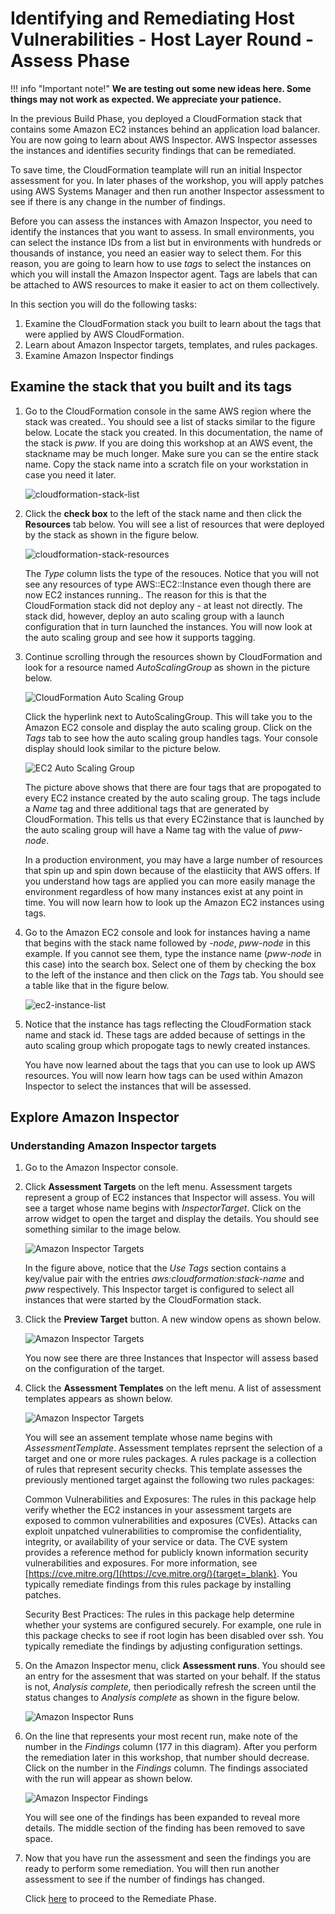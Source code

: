 # Identifying and Remediating Host Vulnerabilities - Host Layer Round - Assess Phase

!!! info "Important note!"
    __We are testing out some new ideas here.  Some things may not work as expected.  We appreciate your patience.__

In the previous Build Phase, you deployed a CloudFormation stack that contains
some Amazon EC2 instances behind an application load balancer.
You are now going to learn about AWS Inspector.
AWS Inspector assesses the instances and identifies security findings that can be remediated.

To save time, the CloudFormation teamplate will run an initial Inspector assessment
for you.  In later phases of the workshop, you will apply patches using AWS Systems Manager
and then run another Inspector assessment to see if there is any change in the number
of findings.

Before you can assess the instances with Amazon Inspector, you need to identify
the instances that you want to assess.
In small environments, you can select the instance IDs from a list but in environments
with hundreds or thousands of instance, you need an easier way to select them.
For this reason, you are going to learn how to use *tags* to select the instances on which you will install the Amazon Inspector agent.
Tags are labels that can be attached to AWS resources to make it easier to
act on them collectively.

In this section you will do the following tasks:

1. Examine the CloudFormation stack you built to learn about the tags that were applied by AWS CloudFormation.
3. Learn about Amazon Inspector targets, templates, and rules packages.
4. Examine Amazon Inspector findings

## Examine the stack that you built and its tags

1. Go to the CloudFormation console in the same AWS region where the stack was created..  You should see a list of stacks similar to the figure below. Locate the stack you created.  In this documentation, the name of the stack is *pww*.  If you are doing this workshop at an AWS event, the stackname may be much longer.  Make sure you can se the entire stack name.  Copy the stack name into a scratch file on your workstation in case you need it later.

    ![cloudformation-stack-list](./images/assess-cloudformation-stacks.png)

2. Click the **check box** to the left of the stack name and then click the **Resources** tab below.  You will see a list of resources that were deployed by the stack as shown in the figure below.

    ![cloudformation-stack-resources](./images/assess-cloudformation-resources.png)

    The *Type* column lists the type of the resouces.  Notice that you will not see any resources of type AWS::EC2::Instance even though there are now EC2 instances running..  The reason for this is that the CloudFormation stack did not deploy any - at least not directly.  The stack did, however, deploy an auto scaling group with a launch configuration that in turn launched the instances.  You will now look at the auto scaling group and see how it supports tagging.

3.  Continue scrolling through the resources shown by CloudFormation and look for a resource named *AutoScalingGroup* as shown in the picture below.


    ![CloudFormation Auto Scaling Group](./images/assess-cloudformation-asg.png)

    Click the hyperlink next to AutoScalingGroup.  This will take you to the Amazon EC2 console and display the auto scaling group.  Click on the *Tags* tab to see how the auto scaling group handles tags.  Your console display should look similar to the picture below.

    ![EC2 Auto Scaling Group](./images/assess-ec2asg.png)

    The picture above shows that there are four tags that are propogated to every EC2 instance created by the auto scaling group.  The tags include a *Name* tag and three additional tags that are generated by CloudFormation.  This tells us that every EC2instance that is launched by the auto scaling group will have a Name tag with the value of *pww-node*.

    In a production environment, you may have a large number of resources that spin up and spin down because of the elastiicity that AWS offers.  If you understand how tags are applied you can more easily manage the environment regardless of how many instances exist at any point in time. You will now learn how to look up the Amazon EC2 instances using tags.


4.  Go to the Amazon EC2 console and look for instances having a name that begins with the stack name followed by *-node*, *pww-node* in this example.  If you cannot see them, type the instance name (*pww-node* in this case) into the search box.  Select one of them by checking the box to the left of the instance and then click on the *Tags* tab.  You should see a table like that in the figure below.

    ![ec2-instance-list](./images/assess-ec2-instance-list.png)

5.  Notice that the instance has tags reflecting the CloudFormation stack name and stack id.  These tags are added because of settings in the auto scaling group which propogate tags to newly created instances.

    You have now learned about the tags that you can use to look up AWS resources.  You will now learn how tags can be used within Amazon Inspector to select the instances that will be assessed.

## Explore Amazon Inspector

### Understanding Amazon Inspector targets

1. Go to the Amazon Inspector console.

2. Click **Assessment Targets** on the left menu.  Assessment targets represent a group of EC2 instances that Inspector will assess.  You will see a target whose name begins with *InspectorTarget*.  Click on the arrow widget to open the target and display the details.  You should see something similar to the image below.

    ![Amazon Inspector Targets](./images/assess-inspector-view-targets.png)

    In the figure above, notice that the *Use Tags* section contains a key/value pair with the entries *aws:cloudformation:stack-name* and *pww* respectively.  This Inspector target is configured to select all instances that were started by the CloudFormation stack.

3. Click the **Preview Target** button.  A new window opens as shown below.

    ![Amazon Inspector Targets](./images/assess-inspector-preview-targets.png)

    You now see there are three Instances that Inspector will assess based on the configuration of the target.

4. Click the **Assessment Templates** on the left menu.  A list of assessment templates appears as shown below.

    ![Amazon Inspector Targets](./images/assess-inspector-view-templates.png)

    You will see an assement template whose name begins with *AssessmentTemplate*.  Assessment templates reprsent the selection of a target and one or more rules packages.  A rules package is a collection of rules that represent security checks.   This template assesses the previously mentioned target against the following two rules packages:

    Common Vulnerabilities and Exposures: The rules in this package help verify whether the EC2 instances in your assessment targets are exposed to common vulnerabilities and exposures (CVEs). Attacks can exploit unpatched vulnerabilities to compromise the confidentiality, integrity, or availability of your service or data. The CVE system provides a reference method for publicly known information security vulnerabilities and exposures. For more information, see [https://cve.mitre.org/](https://cve.mitre.org/){target=_blank}.  You typically remediate findings from this rules package by installing patches.

    Security Best Practices: The rules in this package help determine whether your systems are configured securely.  For example, one rule in this package checks to see if root login has been disabled over ssh.  You typically remediate the findings by adjusting configuration settings.

5.  On the Amazon Inspector menu, click **Assessment runs**.  You should see an entry for the assesment that was started on your behalf.  If the status is not, *Analysis complete,* then periodically refresh the screen until the status changes to *Analysis complete* as shown in the figure below.

    ![Amazon Inspector Runs](./images/assess-inspector-view-runs.png)


6. On the line that represents your most recent run, make note of the number in the *Findings* column (177 in this diagram).  After you perform the remediation later in this workshop, that number should decrease.   Click on the number in the *Findings* column.  The findings associated with the run will appear as shown below.

    ![Amazon Inspector Findings](./images/assess-inspector-view-findings.png)

    You will see one of the findings has been expanded to reveal more details.  The middle section of the finding has been removed to save space.


7.  Now that you have run the assessment and seen the findings you are ready to perform some remediation.  You will then run another assessment to see if the number of findings has changed.

    Click [here](./remediate.md) to proceed to the Remediate Phase.

